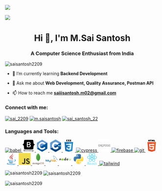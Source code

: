 <p><img src="https://camo.githubusercontent.com/06cfe055cdd40add0f9ef73fb81b207d6fdcb74b8a3aa077fa4c0b0f1c4c2082/68747470733a2f2f7265732e636c6f7564696e6172792e636f6d2f64646c6f6c6c6874702f696d6167652f75706c6f61642f76313635323830353931372f6772656574696e67735f6e6f7866366b2e676966"/></p>
<p><img src="https://www.google.com/url?sa=i&url=https%3A%2F%2Fgifdb.com%2Fgif%2Fcoding-animated-laptop-flow-stream-ja04010rm5o68zfk.html&psig=AOvVaw1hAllx9SiGl3CZ5Qrv237B&ust=1691743062488000&source=images&cd=vfe&opi=89978449&ved=0CBEQjRxqFwoTCNC_3pPY0YADFQAAAAAdAAAAABAE"/></p>

<h1 align="center">Hi 👋, I'm M.Sai Santosh</h1>
<h3 align="center">A Computer Science Enthusiast from India</h3>

<p align="left"> <img src="https://komarev.com/ghpvc/?username=saisantosh2209&label=Profile%20views&color=0e40b4&style=plastic" alt="saisantosh2209" /> </p>

- 🌱 I’m currently learning **Backend Development**

- 💬 Ask me about **Web Development, Quality Assurance, Postman API**

- 📫 How to reach me **saiiisantosh.m02@gmail.com**

<h3 align="left">Connect with me:</h3>
<p align="left">
<a href="https://twitter.com/sai_2209" target="blank"><img align="center" src="https://raw.githubusercontent.com/rahuldkjain/github-profile-readme-generator/master/src/images/icons/Social/twitter.svg" alt="sai_2209" height="30" width="40" /></a>
<a href="https://linkedin.com/in/m.saisantosh" target="blank"><img align="center" src="https://raw.githubusercontent.com/rahuldkjain/github-profile-readme-generator/master/src/images/icons/Social/linked-in-alt.svg" alt="m.saisantosh" height="30" width="40" /></a>
<a href="https://www.leetcode.com/sai_santosh_22" target="blank"><img align="center" src="https://raw.githubusercontent.com/rahuldkjain/github-profile-readme-generator/master/src/images/icons/Social/leet-code.svg" alt="sai_santosh_22" height="30" width="40" /></a>
</p>

<h3 align="left">Languages and Tools:</h3>
<p align="left"> <a href="https://babeljs.io/" target="_blank" rel="noreferrer"> <img src="https://www.vectorlogo.zone/logos/babeljs/babeljs-icon.svg" alt="babel" width="40" height="40"/> </a> <a href="https://getbootstrap.com" target="_blank" rel="noreferrer"> <img src="https://raw.githubusercontent.com/devicons/devicon/master/icons/bootstrap/bootstrap-plain-wordmark.svg" alt="bootstrap" width="40" height="40"/> </a> <a href="https://www.cprogramming.com/" target="_blank" rel="noreferrer"> <img src="https://raw.githubusercontent.com/devicons/devicon/master/icons/c/c-original.svg" alt="c" width="40" height="40"/> </a> <a href="https://www.w3schools.com/cpp/" target="_blank" rel="noreferrer"> <img src="https://raw.githubusercontent.com/devicons/devicon/master/icons/cplusplus/cplusplus-original.svg" alt="cplusplus" width="40" height="40"/> </a> <a href="https://www.w3schools.com/css/" target="_blank" rel="noreferrer"> <img src="https://raw.githubusercontent.com/devicons/devicon/master/icons/css3/css3-original-wordmark.svg" alt="css3" width="40" height="40"/> </a> <a href="https://www.cypress.io" target="_blank" rel="noreferrer"> <img src="https://raw.githubusercontent.com/simple-icons/simple-icons/6e46ec1fc23b60c8fd0d2f2ff46db82e16dbd75f/icons/cypress.svg" alt="cypress" width="40" height="40"/> </a> <a href="https://expressjs.com" target="_blank" rel="noreferrer"> <img src="https://raw.githubusercontent.com/devicons/devicon/master/icons/express/express-original-wordmark.svg" alt="express" width="40" height="40"/> </a> <a href="https://firebase.google.com/" target="_blank" rel="noreferrer"> <img src="https://www.vectorlogo.zone/logos/firebase/firebase-icon.svg" alt="firebase" width="40" height="40"/> </a> <a href="https://git-scm.com/" target="_blank" rel="noreferrer"> <img src="https://www.vectorlogo.zone/logos/git-scm/git-scm-icon.svg" alt="git" width="40" height="40"/> </a> <a href="https://www.w3.org/html/" target="_blank" rel="noreferrer"> <img src="https://raw.githubusercontent.com/devicons/devicon/master/icons/html5/html5-original-wordmark.svg" alt="html5" width="40" height="40"/> </a> <a href="https://www.java.com" target="_blank" rel="noreferrer"> <img src="https://raw.githubusercontent.com/devicons/devicon/master/icons/java/java-original.svg" alt="java" width="40" height="40"/> </a> <a href="https://developer.mozilla.org/en-US/docs/Web/JavaScript" target="_blank" rel="noreferrer"> <img src="https://raw.githubusercontent.com/devicons/devicon/master/icons/javascript/javascript-original.svg" alt="javascript" width="40" height="40"/> </a> <a href="https://www.mongodb.com/" target="_blank" rel="noreferrer"> <img src="https://raw.githubusercontent.com/devicons/devicon/master/icons/mongodb/mongodb-original-wordmark.svg" alt="mongodb" width="40" height="40"/> </a> <a href="https://www.mysql.com/" target="_blank" rel="noreferrer"> <img src="https://raw.githubusercontent.com/devicons/devicon/master/icons/mysql/mysql-original-wordmark.svg" alt="mysql" width="40" height="40"/> </a> <a href="https://nodejs.org" target="_blank" rel="noreferrer"> <img src="https://raw.githubusercontent.com/devicons/devicon/master/icons/nodejs/nodejs-original-wordmark.svg" alt="nodejs" width="40" height="40"/> </a> <a href="https://www.python.org" target="_blank" rel="noreferrer"> <img src="https://raw.githubusercontent.com/devicons/devicon/master/icons/python/python-original.svg" alt="python" width="40" height="40"/> </a> <a href="https://reactjs.org/" target="_blank" rel="noreferrer"> <img src="https://raw.githubusercontent.com/devicons/devicon/master/icons/react/react-original-wordmark.svg" alt="react" width="40" height="40"/> </a> <a href="https://tailwindcss.com/" target="_blank" rel="noreferrer"> <img src="https://www.vectorlogo.zone/logos/tailwindcss/tailwindcss-icon.svg" alt="tailwind" width="40" height="40"/> </a> </p>

<p><img align="left" src="https://github-readme-stats.vercel.app/api/top-langs?username=saisantosh2209&show_icons=true&locale=en&layout=compact" alt="saisantosh2209" /></p>

<p>&nbsp;<img align="center" src="https://github-readme-stats.vercel.app/api?username=saisantosh2209&show_icons=true&locale=en" alt="saisantosh2209" /></p>

<p><img align="center" src="https://github-readme-streak-stats.herokuapp.com/?user=saisantosh2209&theme=dark" alt="saisantosh2209" /></p>

